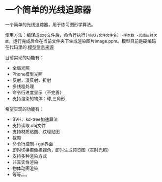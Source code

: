 ﻿# 一个简单的光线追踪器

一个简单的光线追踪器，用于练习图形学算法。

使用方法：编译成exe文件后，命令行执行```[可执行文件文件名] -样本数 -光线反射次数```，运行完成后会在当前文件夹下生成渲染图片image.ppm。模型目前是硬编码在代码里的.[模型信息来源](http://www.kevinbeason.com/smallpt/)

目前实现的功能有：

* 全局光照
* Phone模型光照
* 反射，漫反射，折射
* 多线程处理
* 命令行进度显示（不完善）
* 支持渲染的物体：球,三角形

希望实现的功能有：

* BVH、kd-tree加速算法
* 支持读取.obj文件
* 支持材质贴图、纹理贴图
* 裁剪
* 命令行控制->gui界面
* 即时切换摄像机视角，即时生成预览图（实时光照）
* 支持多种渲染方式
* 非真实性渲染
* 物体动画渲染
* 等等。。。
